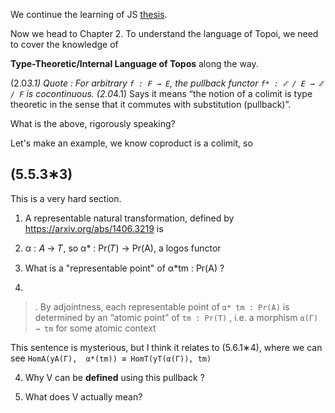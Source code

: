 We continue the learning of JS [thesis](https://www.jonmsterling.com/papers/sterling-2021-thesis.pdf).

Now we head to Chapter 2. To understand the language of Topoi, we need to cover the knowledge of 

**Type-Theoretic/Internal Language of Topos** along the way.

(2.0*3.1) Quote : 
For arbitrary `f : F → E`, the pullback functor `f* : ℰ / E → ℰ / F` is cocontinuous.
(2.0*4.1) Says it means “the notion of a colimit is type theoretic in the sense that it commutes
with substitution (pullback)”.

What is the above, rigorously speaking?

Let's make an example, we know coproduct is a colimit, so 


## (5.5.3∗3) 
This is a very hard section. 

1. A representable natural transformation, defined by https://arxiv.org/abs/1406.3219 is 

2. α : 𝐴 → 𝑇, so α* : Pr(𝑇) → Pr(A), a logos functor

3. What is a "representable point" of α*tm : Pr(A) ?

4. 
> . By adjointness, each representable point of `α* tm : Pr(A)` is determined by an “atomic point”
of `tm : Pr(T)` , i.e. a morphism `α(Γ) → tm` for some atomic context

This sentence is mysterious, but I think it relates to (5.6.1∗4), where we can see 
`HomA(yA(Γ),  α*(tm)) ≅ HomT(yT(α(Γ)), tm)`

4. Why V can be **defined** using this pullback ?

5. What does V actually mean?

 

